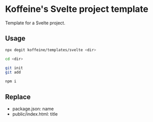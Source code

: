 # Koffeine's Svelte project template

Template for a Svelte project.

## Usage

```sh
npx degit koffeine/templates/svelte <dir>

cd <dir>

git init
git add

npm i
```

## Replace

- package.json: name
- public/index.html: title